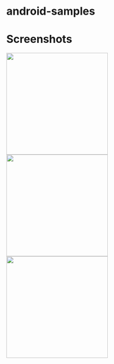 # android-samples

Screenshots
===========
<img src="https://raw.github.com/hasretsariyer/android-samples/master/screenshot/main_activity.jpg" width="266">
<img src="https://raw.github.com/hasretsariyer/android-samples/master/screenshot/notification_activity.jpg" width="266">
<img src="https://raw.github.com/hasretsariyer/android-samples/master/screenshot/notification.jpg" width="266">